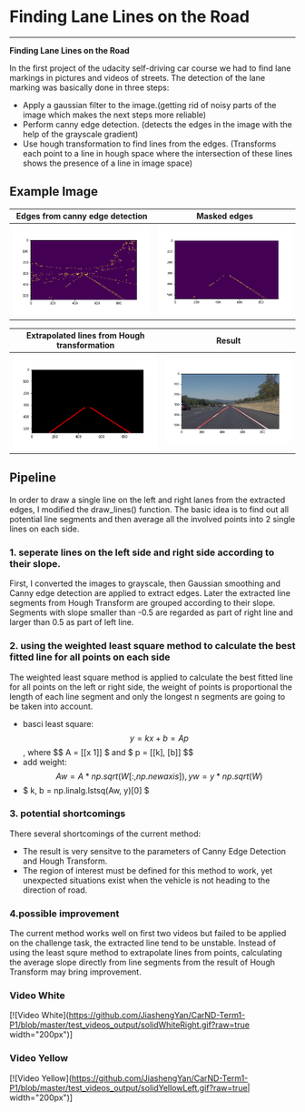# **Finding Lane Lines on the Road** 

---

**Finding Lane Lines on the Road**

In the first project of the udacity self-driving car course we had to find lane markings in pictures and videos of streets. The detection of the lane marking was basically done in three steps:
* Apply a gaussian filter to the image.(getting rid of noisy parts of the image which makes the next steps more reliable)
* Perform canny edge detection. (detects the edges in the image with the help of the grayscale gradient)
* Use hough transformation to find lines from the edges. (Transforms each point to a line in hough space where the intersection of these lines shows the presence of a line in image space)


## Example Image

Edges from canny edge detection             |  Masked edges
:-------------------------:|:-------------------------:
![](https://github.com/JiashengYan/CarND-Term1-P1/blob/master/test_videos_output/edges.png?raw=true)  |  ![](https://github.com/JiashengYan/CarND-Term1-P1/blob/master/test_videos_output/mask.png?raw=true)

Extrapolated lines from Hough transformation             |  Result
:-------------------------:|:-------------------------:
![](https://github.com/JiashengYan/CarND-Term1-P1/blob/master/test_videos_output/line.png?raw=true)  |  ![](https://github.com/JiashengYan/CarND-Term1-P1/blob/master/test_videos_output/test_result.png?raw=true)

## Pipeline
In order to draw a single line on the left and right lanes from the extracted edges, I modified the draw_lines() function. The basic idea is to find out all potential line segments and then average all the involved points into 2 single lines on each side.

### 1. seperate lines on the left side and right side according to their slope.


First, I converted the images to grayscale, then Gaussian smoothing and Canny edge detection are applied to extract edges. Later the extracted line segments from Hough Transform are grouped according to their slope. Segments with slope smaller than -0.5 are regarded as part of right line and larger than 0.5 as part of left line.


### 2. using the weighted least square method to calculate the best fitted line for all points on each side

The weighted least square method is applied to calculate the best fitted line for all points on the left or right side, the weight of points is proportional the length of each line segment and only the longest n segments are going to be taken into account.
+ basci least square: $$y = kx + b = Ap$$, where $$ A = [[x 1]] $ and $ p = [[k], [b]] $$
+ add weight: $$ Aw = A * np.sqrt(W[:,np.newaxis]), yw = y * np.sqrt(W) $$
+ $ k, b = np.linalg.lstsq(Aw, y)[0] $


### 3. potential shortcomings
There several shortcomings of the current method:
+ The result is very sensitve to the parameters of Canny Edge Detection and Hough Transform.
+ The region of interest must be defined for this method to work, yet unexpected situations exist when the vehicle is not heading to the direction of road.
    
### 4.possible improvement

The current method works well on first two videos but failed to be applied on the challenge task, the extracted line tend to be unstable. Instead of using the least squre method to extrapolate lines from points, calculating the average slope directly from line segments from the result of Hough Transform may bring improvement.


### Video White
[![Video White](https://github.com/JiashengYan/CarND-Term1-P1/blob/master/test_videos_output/solidWhiteRight.gif?raw=true width="200px")]
### Video Yellow
[![Video Yellow](https://github.com/JiashengYan/CarND-Term1-P1/blob/master/test_videos_output/solidYellowLeft.gif?raw=true| width="200px")]